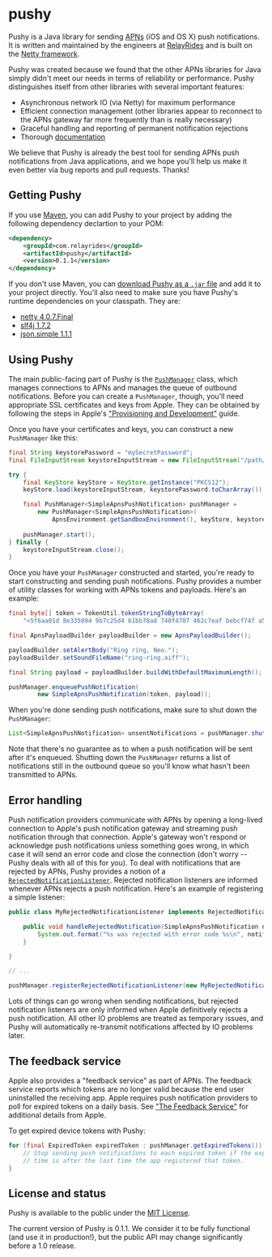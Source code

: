 # pushy

Pushy is a Java library for sending [APNs](http://developer.apple.com/library/mac/documentation/NetworkingInternet/Conceptual/RemoteNotificationsPG/Introduction.html) (iOS and OS X) push notifications. It is written and maintained by the engineers at [RelayRides](https://relayrides.com/) and is built on the [Netty framework](http://netty.io/).

Pushy was created because we found that the other APNs libraries for Java simply didn't meet our needs in terms of reliability or performance. Pushy distinguishes itself from other libraries with several important features:

- Asynchronous network IO (via Netty) for maximum performance
- Efficient connection management (other libraries appear to reconnect to the APNs gateway far more frequently than is really necessary)
- Graceful handling and reporting of permanent notification rejections
- Thorough [documentation](http://relayrides.github.io/pushy/apidocs/0.1/)

We believe that Pushy is already the best tool for sending APNs push notifications from Java applications, and we hope you'll help us make it even better via bug reports and pull requests. Thanks!

## Getting Pushy

If you use [Maven](http://maven.apache.org/), you can add Pushy to your project by adding the following dependency declartion to your POM:

```xml
<dependency>
    <groupId>com.relayrides</groupId>
    <artifactId>pushy</artifactId>
    <version>0.1.1</version>
</dependency>
```

If you don't use Maven, you can [download Pushy as a `.jar` file](https://github.com/relayrides/pushy/releases/download/pushy-0.1.1/pushy-0.1.1.jar) and add it to your project directly. You'll also need to make sure you have Pushy's runtime dependencies on your classpath. They are:

- [netty 4.0.7.Final](http://netty.io/)
- [slf4j 1.7.2](http://www.slf4j.org/)
- [json.simple 1.1.1](https://code.google.com/p/json-simple/)

## Using Pushy

The main public-facing part of Pushy is the [`PushManager`](http://relayrides.github.io/pushy/apidocs/0.1/com/relayrides/pushy/apns/PushManager.html) class, which manages connections to APNs and manages the queue of outbound notifications. Before you can create a `PushManager`, though, you'll need appropriate SSL certificates and keys from Apple. They can be obtained by following the steps in Apple's ["Provisioning and Development"](http://developer.apple.com/library/mac/documentation/NetworkingInternet/Conceptual/RemoteNotificationsPG/Chapters/ProvisioningDevelopment.html#//apple_ref/doc/uid/TP40008194-CH104-SW1) guide.

Once you have your certificates and keys, you can construct a new `PushManager` like this:

```java
final String keystorePassword = "mySecretPassword";
final FileInputStream keystoreInputStream = new FileInputStream("/path/to/certificate.p12");

try {
    final KeyStore keyStore = KeyStore.getInstance("PKCS12");
    keyStore.load(keystoreInputStream, keystorePassword.toCharArray());

    final PushManager<SimpleApnsPushNotification> pushManager =
        new PushManager<SimpleApnsPushNotification>(
            ApnsEnvironment.getSandboxEnvironment(), keyStore, keystorePassword);
    
    pushManager.start();
} finally {
    keystoreInputStream.close();
}
```

Once you have your `PushManager` constructed and started, you're ready to start constructing and sending push notifications. Pushy provides a number of utility classes for working with APNs tokens and payloads. Here's an example:

```java
final byte[] token = TokenUtil.tokenStringToByteArray(
    "<5f6aa01d 8e335894 9b7c25d4 61bb78ad 740f4707 462c7eaf bebcf74f a5ddb387>");

final ApnsPayloadBuilder payloadBuilder = new ApnsPayloadBuilder();

payloadBuilder.setAlertBody("Ring ring, Neo.");
payloadBuilder.setSoundFileName("ring-ring.aiff");

final String payload = payloadBuilder.buildWithDefaultMaximumLength();

pushManager.enqueuePushNotification(
		new SimpleApnsPushNotification(token, payload));
```

When you're done sending push notifications, make sure to shut down the `PushManager`:

```java
List<SimpleApnsPushNotification> unsentNotifications = pushManager.shutdown();
```

Note that there's no guarantee as to when a push notification will be sent after it's enqueued. Shutting down the `PushManager` returns a list of notifications still in the outbound queue so you'll know what hasn't been transmitted to APNs.

## Error handling

Push notification providers communicate with APNs by opening a long-lived connection to Apple's push notification gateway and streaming push notification through that connection. Apple's gateway won't respond or acknowledge push notifications unless something goes wrong, in which case it will send an error code and close the connection (don't worry -- Pushy deals with all of this for you). To deal with notifications that are rejected by APNs, Pushy provides a notion of a [`RejectedNotificationListener`](http://relayrides.github.io/pushy/apidocs/0.1/com/relayrides/pushy/apns/RejectedNotificationListener.html). Rejected notification listeners are informed whenever APNs rejects a push notification. Here's an example of registering a simple listener:

```java
public class MyRejectedNotificationListener implements RejectedNotificationListener<SimpleApnsPushNotification> {

    public void handleRejectedNotification(SimpleApnsPushNotification notification, RejectedNotificationException cause) {
        System.out.format("%s was rejected with error code %s\n", notification, cause.getReason());
    }

}

// ...

pushManager.registerRejectedNotificationListener(new MyRejectedNotificationListener());
```

Lots of things can go wrong when sending notifications, but rejected notification listeners are only informed when Apple definitively rejects a push notification. All other IO problems are treated as temporary issues, and Pushy will automatically re-transmit notifications affected by IO problems later.

## The feedback service

Apple also provides a "feedback service" as part of APNs. The feedback service reports which tokens are no longer valid because the end user uninstalled the receiving app. Apple requires push notification providers to poll for expired tokens on a daily basis. See ["The Feedback Service"](http://developer.apple.com/library/mac/documentation/NetworkingInternet/Conceptual/RemoteNotificationsPG/Chapters/CommunicatingWIthAPS.html#//apple_ref/doc/uid/TP40008194-CH101-SW3) for additional details from Apple.

To get expired device tokens with Pushy:

```java
for (final ExpiredToken expiredToken : pushManager.getExpiredTokens()) {
    // Stop sending push notifications to each expired token if the expiration
    // time is after the last time the app registered that token.
}
```

## License and status

Pushy is available to the public under the [MIT License](http://opensource.org/licenses/MIT).

The current version of Pushy is 0.1.1. We consider it to be fully functional (and use it in production!), but the public API may change significantly before a 1.0 release.